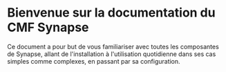 # Bienvenue sur la documentation du CMF Synapse

Ce document a pour but de vous familiariser avec toutes les composantes de Synapse, allant de l'installation à l'utilisation quotidienne dans ses cas simples comme complexes, en passant par sa configuration.

